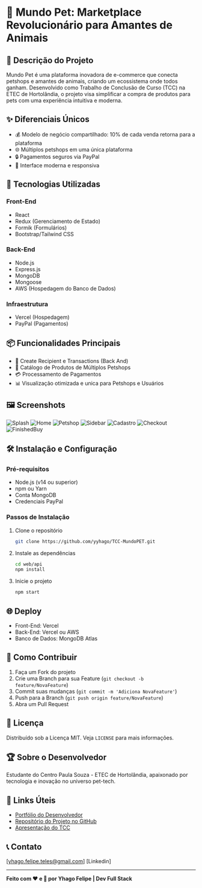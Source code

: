 # 🐾 Mundo Pet: Marketplace Revolucionário para Amantes de Animais

## 📝 Descrição do Projeto

Mundo Pet é uma plataforma inovadora de e-commerce que conecta petshops e amantes de animais, criando um ecossistema onde todos ganham. Desenvolvido como Trabalho de Conclusão de Curso (TCC) na ETEC de Hortolândia, o projeto visa simplificar a compra de produtos para pets com uma experiência intuitiva e moderna.

## ✨ Diferenciais Únicos

- 💰 Modelo de negócio compartilhado: 10% de cada venda retorna para a plataforma
- 🌐 Múltiplos petshops em uma única plataforma
- 🔒 Pagamentos seguros via PayPal
- 📱 Interface moderna e responsiva

## 🚀 Tecnologias Utilizadas

### Front-End
- React
- Redux (Gerenciamento de Estado)
- Formik (Formulários)
- Bootstrap/Tailwind CSS

### Back-End
- Node.js
- Express.js
- MongoDB
- Mongoose
- AWS (Hospedagem do Banco de Dados)

### Infraestrutura
- Vercel (Hospedagem)
- PayPal (Pagamentos)

## 📦 Funcionalidades Principais

- 👤 Create Recipient e Transactions (Back And)
- 🛒 Catálogo de Produtos de Múltiplos Petshops
- 💳 Processamento de Pagamentos
- 📊 Visualização otimizada e unica para Petshops e Usuários

## 🖼️ Screenshots

![Splash](/pictureScreen/Splash.png)
![Home](/pictureScreen/Home.png)
![Petshop](/pictureScreen/Petshop.png)
![Sidebar](/pictureScreen/Sidebar.png)
![Cadastro](/pictureScreen/Cadastro.png)
![Checkout](/pictureScreen/Checkout.png)
![FinishedBuy](/pictureScreen/FinishedBuy.png)


## 🛠️ Instalação e Configuração

### Pré-requisitos
- Node.js (v14 ou superior)
- npm ou Yarn
- Conta MongoDB
- Credenciais PayPal

### Passos de Instalação

1. Clone o repositório
   ```bash
   git clone https://github.com/yyhago/TCC-MundoPET.git
   ```

2. Instale as dependências
   ```bash
   cd web/api
   npm install
   ```

4. Inicie o projeto
   ```bash
   npm start
   ```

## 🌐 Deploy

- Front-End: Vercel
- Back-End: Vercel ou AWS
- Banco de Dados: MongoDB Atlas

## 🤝 Como Contribuir

1. Faça um Fork do projeto
2. Crie uma Branch para sua Feature (`git checkout -b feature/NovaFeature`)
3. Commit suas mudanças (`git commit -m 'Adiciona NovaFeature'`)
4. Push para a Branch (`git push origin feature/NovaFeature`)
5. Abra um Pull Request

## 📜 Licença

Distribuído sob a Licença MIT. Veja `LICENSE` para mais informações.

## 🏆 Sobre o Desenvolvedor

Estudante do Centro Paula Souza - ETEC de Hortolândia, apaixonado por tecnologia e inovação no universo pet-tech.

## 🔗 Links Úteis

- [Portfólio do Desenvolvedor](www.linkedin.com/in/yhagofelipe)
- [Repositório do Projeto no GitHub](https://github.com/yyhago)
- [Apresentação do TCC](https://tcc-mundo-pet-web.vercel.app/)

## 📞 Contato

[yhago.felipe.teles@gmail.com]
[Linkedin]


---

**Feito com ❤️ e 🐾 por Yhago Felipe | Dev Full Stack**